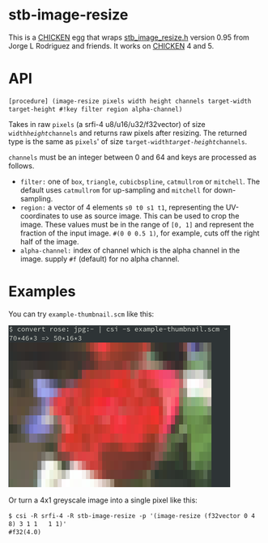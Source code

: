   [CHICKEN]: http://call-cc.org
  [stb_image_resize.h]: https://github.com/nothings/stb

# stb-image-resize

This is a [CHICKEN] egg that wraps [stb_image_resize.h] version 0.95
from Jorge L Rodriguez and friends. It works on [CHICKEN] 4 and 5.

# API

    [procedure] (image-resize pixels width height channels target-width target-height #!key filter region alpha-channel)

Takes in raw `pixels` (a srfi-4 u8/u16/u32/f32vector) of size
`width`*`height`*`channels` and returns raw pixels after resizing. The
returned type is the same as `pixels`' of size
`target-width`*`target-height`*`channels`.

`channels` must be an integer between 0 and 64 and keys are processed
as follows.

- `filter:` one of `box`, `triangle`, `cubicbspline`, `catmullrom` or
  `mitchell`. The default uses `catmullrom` for up-sampling and
  `mitchell` for down-sampling.
- `region:` a vector of 4 elements `s0 t0 s1 t1`, representing the
  UV-coordinates to use as source image. This can be used to crop the
  image. These values must be in the range of `[0, 1]` and represent
  the fraction of the input image. `#(0 0 0.5 1)`, for example, cuts
  off the right half of the image.
- `alpha-channel:` index of channel which is the alpha channel in the
  image. supply `#f` (default) for no alpha channel.

# Examples

You can try `example-thumbnail.scm` like this:

![screenshot of running example-thumbnail.scm](example.png?raw=true)

Or turn a 4x1 greyscale image into a single pixel like this:

```
$ csi -R srfi-4 -R stb-image-resize -p '(image-resize (f32vector 0 4 8) 3 1 1   1 1)'
#f32(4.0)
```


